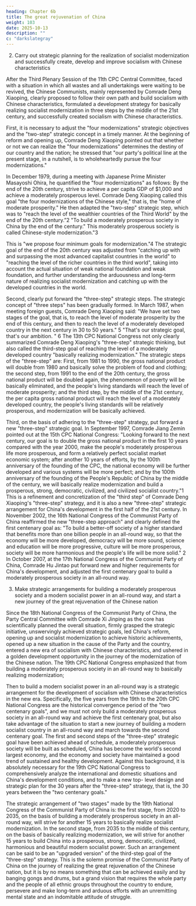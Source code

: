 ```yaml
---
heading: Chapter 6b
title: The great rejuvenation of China
weight: 103
date: 2025-10-13
description: ""
c: "darkslategray"
---
```




2. Carry out strategic planning for the realization of socialist modernization and successfully create, develop and improve socialism with Chinese characteristics

After the Third Plenary Session of the 11th CPC Central Committee, faced with a situation in which
all wastes and all undertakings were waiting to be revived, the Chinese Communists, mainly
represented by Comrade Deng Xiaoping, clearly proposed to follow their own path and build
socialism with Chinese characteristics, formulated a development strategy for basically realizing
socialist modernization in three steps by the middle of the 21st century, and successfully created
socialism with Chinese characteristics.

First, it is necessary to adjust the "four modernizations" strategic objectives and the "two-step"
strategic concept in a timely manner. At the beginning of reform and opening up, Comrade Deng
Xiaoping pointed out that whether or not we can realize the "four modernizations" determines the
destiny of our country and the nation; he stressed that "our party's political line at the present stage,
in a nutshell, is to wholeheartedly pursue the four modernizations."

In December 1979, during a meeting with Japanese Prime Minister Masayoshi Ohira, he quantified
the "four modernizations" as follows: By the end of the 20th century, strive to achieve a per capita
GDP of $1,000 and achieve a moderately prosperous level. Comrade Deng Xiaoping called this goal
"the four modernizations of the Chinese style," that is, the "home of moderate prosperity." He then
adapted the "two-step" strategic step, which was to "reach the level of the wealthier countries of the
Third World" by the end of the 20th century.”2 "To build a moderately prosperous society in China
by the end of the century." This moderately prosperous society is called Chinese-style
modernization."3 

This is "we propose four minimum goals for modernization."4 The strategic goal
of the end of the 20th century was adjusted from "catching up with and surpassing the most advanced
capitalist countries in the world" to "reaching the level of the richer countries in the third world",
taking into account the actual situation of weak national foundation and weak foundation, and
further understanding the arduousness and long-term nature of realizing socialist modernization and
catching up with the developed countries in the world.

Second, clearly put forward the "three-step" strategic steps. The strategic concept of "three steps"
has been gradually formed. In March 1987, when meeting foreign guests, Comrade Deng Xiaoping
said: "We have set two stages of the goal, that is, to reach the level of moderate prosperity by the
end of this century, and then to reach the level of a moderately developed country in the next century
in 30 to 50 years." 5 "That's our strategic goal, that's our ambition. " 6 The 13th CPC National
Congress not only clearly summarized Comrade Deng Xiaoping's "three-step" strategic thinking,
but also called the third-step goal of reaching the level of a moderately developed country "basically
realizing modernization." The strategic steps of the "three-step" are: First, from 1981 to 1990, the
gross national product will double from 1980 and basically solve the problem of food and clothing;
the second step, from 1991 to the end of the 20th century, the gross national product will be doubled
again, the phenomenon of poverty will be basically eliminated, and the people's living standards
will reach the level of moderate prosperity; and the third step, by the middle of the 21st century, the
per capita gross national product will reach the level of a moderately developed country, the people's
living standards will be relatively prosperous, and modernization will be basically achieved.

Third, on the basis of adhering to the "three-step" strategy, put forward a new "three-step" strategic
goal. In September 1997, Comrade Jiang Zemin pointed out at the 15th CPC National Congress:
"Looking forward to the next century, our goal is to double the gross national product in the first 10
years compared with the year 2000, make the people's moderately prosperous life more prosperous,
and form a relatively perfect socialist market economic system; after another 10 years of efforts, by
the 100th anniversary of the founding of the CPC, the national economy will be further developed
and various systems will be more perfect; and by the 100th anniversary of the founding of the
People's Republic of China by the middle of the century, we will basically realize modernization
and build a prosperous, strong, democratic, civilized, and civilized socialist country."1 This is a
refinement and concretization of the "third step" of Comrade Deng Xiaoping's "three-step" strategy,
and it is also a new "three-step" strategic arrangement for China's development in the first half of
the 21st century. In November 2002, the 16th National Congress of the Communist Party of China
reaffirmed the new "three-step approach" and clearly defined the first centenary goal as: "To build
a better-off society of a higher standard that benefits more than one billion people in an all-round
way, so that the economy will be more developed, democracy will be more sound, science and
education will be more progressive, culture will be more prosperous, society will be more
harmonious and the people's life will be more solid." 2 In October 2007, at the 17th National
Congress of the Communist Party of China, Comrade Hu Jintao put forward new and higher
requirements for China's development, and adjusted the first centenary goal to build a moderately
prosperous society in an all-round way.

3. Make strategic arrangements for building a moderately prosperous society and a modern socialist power in an all-round way, and start a new journey of the great rejuvenation of the Chinese nation

Since the 18th National Congress of the Communist Party of China, the Party Central Committee
with Comrade Xi Jinping as the core has scientifically planned the overall situation, firmly grasped
the strategic initiative, unswervingly achieved strategic goals, led China's reform, opening up and
socialist modernization to achieve historic achievements, opened up a new situation in the cause of
the Party and the country, entered a new era of socialism with Chinese characteristics, and ushered
in a golden development opportunity in the journey of the modernization of the Chinese nation. The
19th CPC National Congress emphasized that from building a moderately prosperous society in an
all-round way to basically realizing modernization;

Then to build a modern socialist power in an all-round way is a strategic arrangement for the
development of socialism with Chinese characteristics in the new era.
Specifically, the five years from the 19th to the 20th CPC National Congress are the historical
convergence period of the "two centenary goals", and we must not only build a moderately
prosperous society in an all-round way and achieve the first centenary goal, but also take advantage
of the situation to start a new journey of building a modern socialist country in an all-round way and
march towards the second centenary goal. The first and second steps of the "three-step" strategic
goal have been achieved ahead of schedule, a moderately prosperous society will be built as
scheduled, China has become the world's second largest economy, and the economy and society
have maintained a good trend of sustained and healthy development. Against this background, it is
absolutely necessary for the 19th CPC National Congress to comprehensively analyze the
international and domestic situations and China's development conditions, and to make a new top-
level design and strategic plan for the 30 years after the "three-step" strategy, that is, the 30 years
between the "two centenary goals."

The strategic arrangement of "two stages" made by the 19th National Congress of the Communist
Party of China is: the first stage, from 2020 to 2035, on the basis of building a moderately prosperous
society in an all-round way, will strive for another 15 years to basically realize socialist
modernization. In the second stage, from 2035 to the middle of this century, on the basis of basically
realizing modernization, we will strive for another 15 years to build China into a prosperous, strong,
democratic, civilized, harmonious and beautiful modern socialist power. Such an arrangement can
be said to be an "upgraded version" of the third-step goal of the "three-step" strategy. This is the
solemn promise of the Communist Party of China on the journey of realizing the great rejuvenation
of the Chinese nation, but it is by no means something that can be achieved easily and by banging
gongs and drums, but a grand vision that requires the whole party and the people of all ethnic groups
throughout the country to endure, persevere and make long-term and arduous efforts with an
unremitting mental state and an indomitable attitude of struggle.

